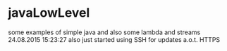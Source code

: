 # javaLowLevel 

some examples of simple java and also some lambda and streams 
  24.08.2015 15:23:27
  also just started using SSH for updates a.o.t. HTTPS
  
